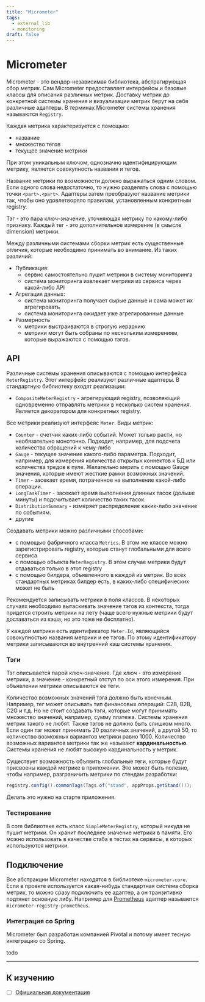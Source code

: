 ```yaml
---
title: "Micrometer"
tags:
  - external_lib
  - monitoring
draft: false
---
```


# Micrometer

Micrometer - это вендор-независимая библиотека, абстрагирующая сбор метрик.
Сам Micrometer предоставляет интерфейсы и базовые классы для описания различных метрик.
Доставку метрик до конкретной системы хранения и визуализации метрик берут на себя различные адаптеры.
В терминах Micrometer системы хранения называются `Registry`.

Каждая метрика характеризуется с помощью:
- название
- множество тегов
- текущее значение метрики

При этом уникальным ключом, однозначно идентифицирующим метрику, является совокупность названия и тегов.

Название метрики по возможности должно выражаться одним словом. 
Если одного слова недостаточно, то нужно разделять слова с помощью точки `<part>.<part>`.
Адаптеры затем преобразуют название метрики так, чтобы оно удовлетворяло правилам, установленным конкретным registry.

Тэг - это пара ключ-значение, уточняющая метрику по какому-либо признаку.
Каждый тег - это дополнительное измерение (в смысле dimension) метрики.

Между различными системами сборки метрик есть существенные отличия, которые необходимо принимать во внимание.
Из таких различий:
- Публикация:
  - сервис самостоятельно пушит метрики в систему мониторинга
  - система мониторинга извлекает метрики из сервиса через какой-либо API
- Агрегация данных:
  - система мониторинга получает сырые данные и сама может их агрегировать
  - система мониторинга ожидает уже агрегированные данные
- Размерность
  - метрики выстраиваются в строгую иерархию
  - метрики могут быть собраны по нескольким измерениям, которые выражаются с помощью тэгов.


## API

Различные системы хранения описываются с помощью интерфейса `MeterRegistry`.
Этот интерфейс реализуют различные адаптеры.
В стандартную библиотеку входят реализации:
- `CompositeMeterRegistry` - агрегирующий registry, позволяющий одновременно отправлять метрики в несколько систем хранения. Является декоратором для конкретных registry.

Все метрики реализуют интерфейс `Meter`.
Виды метрик:
- `Counter` - счетчик каких-либо событий. Может только расти, но необязательно монотонно. Подходит, например, для подсчета количества обращений к чему-либо
- `Gauge` - текущее значение какого-либо параметра. Подходит, например, для измерения количества открытых коннектов к БД или количества тредов в пуле. Желательно мерить с помощью Gauge значения, которые имеют жесткие рамки возможных значений.
- `Timer` - засекает время, потраченное на выполнение какой-либо операции.
- `LongTaskTimer` - засекает время выполнения длинных тасок (дольше минуты) и подсчитывает количество таких тасок.
- `DistributionSummary` - измеряет распределение каких-либо значение по событиям.
- другие

Создавать метрики можно различными способами:
- с помощью фабричного класса `Metrics`. В этом же классе можно зарегистрировать registry, которые станут глобальными для всего сервиса
- с помощью объекта `MeterRegistry`. В этом случае метрики будут отдаваться только в этот registry
- с помощью билдера, объявленного в каждой из метрик. Во всех стандартных метриках билдер есть, в каких-либо специфических может не быть

Рекомендуется записывать метрики в поля классов.
В некоторых случаях необходимо вытаскивать значение тэгов из контекста, тогда придется строить метрики на лету (чаще всего нужные метрики будут доставаться из кэша, но это тоже не бесплатно).

У каждой метрики есть идентификатор `Meter.Id`, являющийся совокупностью названия метрики и ее тэгов.
По этому идентификатору метрики записываются во внутренний кэш системы хранения. 

### Тэги
Тэг описывается парой ключ-значение.
Где ключ - это измерение метрики, а значение - конкретный отступ по оси этого измерения.
При объявлении метрики описываются ее теги.

Количество возможных значений тэга должно быть конечным. 
Например, тег может описывать тип финансовых операций: C2B, B2B, C2G и т.д.
Но не стоит создавать тэги, которые могут принимать множество значений, например, сумму платежа.
Системы хранения метрик такого не любят.
Также тэгов не должно быть слишком много.
Если один тэг может принимать 20 различных значений, а другой 50, то количество возможных вариантов метрики равно 1000. 
Количество возможных вариантов метрики так же называют __кардинальностью__.
Системы хранения не любят высокую кардинальность у метрик.

Существует возможность объявить глобальные теги, которые будут присвоены каждой метрике в приложении.
Это может быть полезно, чтобы например, разграничить метрики по стендам разработки:
```java
registry.config().commonTags(Tags.of("stand", appProps.getStand()));
```
Делать это нужно на старте приложения.

### Тестирование
В core библиотеке есть класс `SimpleMeterRegistry`, который никуда не пушит метрики.
Он хранит последнее значение метрики в памяти.
Его можно использовать в качестве стаба в тестах на сервисы, в которых используются метрики.


## Подключение

Все абстракции Micrometer находятся в библиотеке `micrometer-core`.
Если в проекте используется какая-нибудь стандартная система сборка метрик, то можно сразу подключить ее адаптер, а он транзитивно подтянет основную либу.
Например для [Prometheus](../tools/prometheus.md) адаптер называется `micrometer-registry-prometheus`.

### Интеграция со Spring
Micrometer был разработан компанией Pivotal и потому имеет тесную интеграцию со Spring.

todo


---
## К изучению

- [ ] [Официальная документация](https://micrometer.io/docs/concepts)